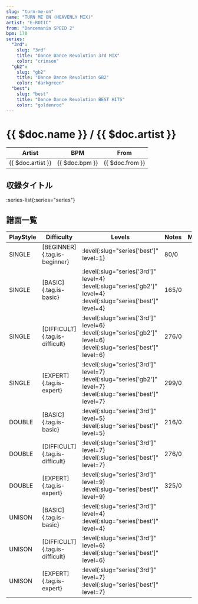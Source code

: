 ```yaml
---
slug: "turn-me-on"
name: "TURN ME ON (HEAVENLY MIX)"
artist: "E-ROTIC"
from: "Dancemania SPEED 2"
bpm: 170
series:
  "3rd":
    slug: "3rd"
    title: "Dance Dance Revolution 3rd MIX"
    color: "crimson"
  "gb2":
    slug: "gb2"
    title: "Dance Dance Revolution GB2"
    color: "darkgreen"
  "best":
    slug: "best"
    title: "Dance Dance Revolution BEST HITS"
    color: "goldenrod"
---
```


# {{ $doc.name }} / {{ $doc.artist }}

|Artist|BPM|From|
|------|---|----|
|{{ $doc.artist }}|{{ $doc.bpm }}|{{ $doc.from }}|

## 収録タイトル

:series-list{:series="series"}

## 譜面一覧

|PlayStyle|Difficulty|Levels|Notes|Movie|
|---------|----------|------|-----|-----|
|SINGLE|[BEGINNER]{.tag.is-beginner}|:level{:slug="series['best']" level=1}|80/0||
|SINGLE|[BASIC]{.tag.is-basic}|:level{:slug="series['3rd']" level=4} :level{:slug="series['gb2']" level=4} :level{:slug="series['best']" level=4}|165/0||
|SINGLE|[DIFFICULT]{.tag.is-difficult}|:level{:slug="series['3rd']" level=6} :level{:slug="series['gb2']" level=6} :level{:slug="series['best']" level=6}|276/0||
|SINGLE|[EXPERT]{.tag.is-expert}|:level{:slug="series['3rd']" level=7} :level{:slug="series['gb2']" level=7} :level{:slug="series['best']" level=7}|299/0||
|DOUBLE|[BASIC]{.tag.is-basic}|:level{:slug="series['3rd']" level=5} :level{:slug="series['best']" level=5}|216/0||
|DOUBLE|[DIFFICULT]{.tag.is-difficult}|:level{:slug="series['3rd']" level=7} :level{:slug="series['best']" level=7}|276/0||
|DOUBLE|[EXPERT]{.tag.is-expert}|:level{:slug="series['3rd']" level=9} :level{:slug="series['best']" level=9}|325/0||
|UNISON|[BASIC]{.tag.is-basic}|:level{:slug="series['3rd']" level=4} :level{:slug="series['best']" level=4}|||
|UNISON|[DIFFICULT]{.tag.is-difficult}|:level{:slug="series['3rd']" level=6} :level{:slug="series['best']" level=6}|||
|UNISON|[EXPERT]{.tag.is-expert}|:level{:slug="series['3rd']" level=7} :level{:slug="series['best']" level=7}|||

